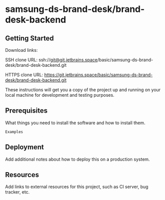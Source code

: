 # samsung-ds-brand-desk/brand-desk-backend



## Getting Started

Download links:

SSH clone URL: ssh://git@git.jetbrains.space/basic/samsung-ds-brand-desk/brand-desk-backend.git

HTTPS clone URL: https://git.jetbrains.space/basic/samsung-ds-brand-desk/brand-desk-backend.git



These instructions will get you a copy of the project up and running on your local machine for development and testing purposes.

## Prerequisites

What things you need to install the software and how to install them.

```
Examples
```

## Deployment

Add additional notes about how to deploy this on a production system.

## Resources

Add links to external resources for this project, such as CI server, bug tracker, etc.
